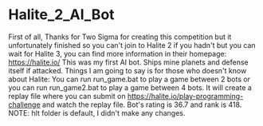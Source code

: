 # Halite_2_AI_Bot
First of all, Thanks for Two Sigma for creating this competition but it unfortunately finished so you can't join to Halite 2 if you hadn't but you can wait for Halite 3, you can find more information in their homepage: https://halite.io/
This was my first AI bot. Ships mine planets and defense itself if attacked.
Things I am going to say is for those who doesn't know about Halite: 
You can run run_game.bat to play a game between 2 bots or you can run run_game2.bat to play a game between 4 bots. It will create a replay file where you can submit on https://halite.io/play-programming-challenge and watch the replay file.
Bot's rating is 36.7 and rank is 418. 
NOTE: hlt folder is default, I didn't make any changes.
